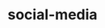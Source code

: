 # social-media
<!DOCTYPE html>
<html lang="en">
    <head>
        <meta charset=" UTF-8" />
        <meta http-equiv="X-UA-Compatible" content="IE=edge">
        <meta name="viewport" content="width=device-width,initial-scale=1.0">
        <title>SocialBook</title>
        <link rel="stylesheet" href="Styles.css">
    </head>
    <body>
        <nav>
            <div class="nav-left">
                <img src="" class="">
            </div>
            <div class="nav-right"></div>
        </nav>
    </body>
</html>
